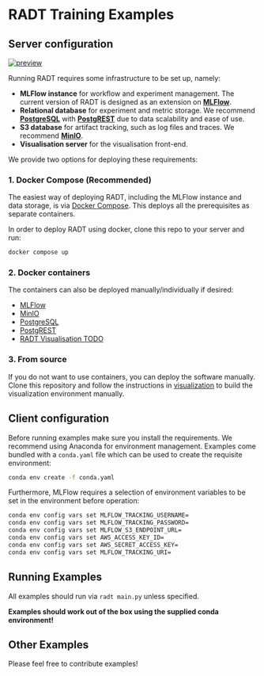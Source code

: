 # RADT Training Examples

## Server configuration

[![preview](/media/dataflow-white.png)](#readme)

Running RADT requires some infrastructure to be set up, namely:

- **MLFlow instance** for workflow and experiment management. The current version of RADT is designed as an extension on [**MLFlow**](https://mlflow.org/).
- **Relational database** for experiment and metric storage. We recommend [**PostgreSQL**](https://www.postgresql.org/) with [**PostgREST**](https://postgrest.org/en/stable/) due to data scalability and ease of use.
- **S3 database** for artifact tracking, such as log files and traces. We recommend [**MinIO**](https://min.io/).
- **Visualisation server** for the visualisation front-end.

We provide two options for deploying these requirements:

### **1. Docker Compose (Recommended)**

The easiest way of deploying RADT, including the MLFlow instance and data storage, is via [Docker Compose](https://github.com/docker/compose). This deploys all the prerequisites as separate containers.

In order to deploy RADT using docker, clone this repo to your server and run:
```bash
docker compose up
```

### **2. Docker containers**

The containers can also be deployed manually/individually if desired:

- [MLFlow](https://mlflow.org/docs/latest/docker.html)
- [MinIO](https://hub.docker.com/r/minio/minio/)
- [PostgreSQL](https://hub.docker.com/_/postgres)
- [PostgREST](https://hub.docker.com/r/postgrest/postgrest/)
- [RADT Visualisation TODO](https://LINK_MISSING)

### **3. From source**

If you do not want to use containers, you can deploy the software manually.
Clone this repository and follow the instructions in [visualization](/visualization) to build the visualization environment manually.

## Client configuration

Before running examples make sure you install the requirements. We recommend using Anaconda for environment management. Examples come bundled with a `conda.yaml` file which can be used to create the requisite environment:

```bash
conda env create -f conda.yaml
```

Furthermore, MLFlow requires a selection of environment variables to be set in the environment before operation:

```bash
conda env config vars set MLFLOW_TRACKING_USERNAME=
conda env config vars set MLFLOW_TRACKING_PASSWORD=
conda env config vars set MLFLOW_S3_ENDPOINT_URL=
conda env config vars set AWS_ACCESS_KEY_ID=
conda env config vars set AWS_SECRET_ACCESS_KEY=
conda env config vars set MLFLOW_TRACKING_URI=
```

## Running Examples

All examples should run via `radt main.py` unless specified.

**Examples should work out of the box using the supplied conda environment!**

## Other Examples

Please feel free to contribute examples!
